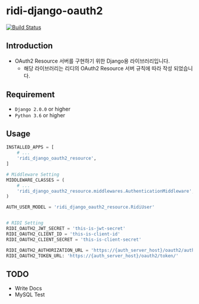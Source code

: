 # ridi-django-oauth2
[![Build Status](https://travis-ci.org/ridi/django-oauth2.svg?branch=master)](https://travis-ci.org/ridi/django-oauth2)


## Introduction
- OAuth2 Resource 서버를 구현하기 위한 Django용 라이브러리입니다.
    - 해당 라이브러리는 리디의 OAuth2 Resource 서버 규칙에 따라 작성 되었습니다.

## Requirement
- `Django 2.0.0` or higher
- `Python 3.6` or higher


## Usage

``` python
INSTALLED_APPS = [
    # ...
    'ridi_django_oauth2_resource',
]

# Middleware Setting
MIDDLEWARE_CLASSES = (
    # ...
    'ridi_django_oauth2_resource.middlewares.AuthenticationMiddleware',
)

AUTH_USER_MODEL = 'ridi_django_oauth2_resource.RidiUser'


# RIDI Setting
RIDI_OAUTH2_JWT_SECRET = 'this-is-jwt-secret'
RIDI_OAUTH2_CLIENT_ID = 'this-is-client-id'
RIDI_OAUTH2_CLIENT_SECRET = 'this-is-client-secret'

RIDI_OAUTH2_AUTHORIZATION_URL = 'https://{auth_server_host}/oauth2/authorize/'
RIDI_OAUTH2_TOKEN_URL: 'https://{auth_server_host}/oauth2/token/'
```


## TODO

- Write Docs
- MySQL Test
